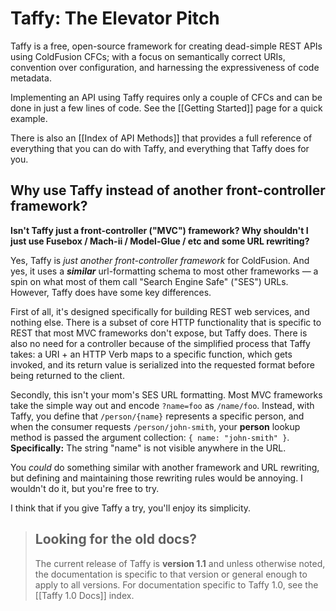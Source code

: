 # Taffy: The Elevator Pitch

Taffy is a free, open-source framework for creating dead-simple REST APIs using ColdFusion CFCs; with a focus on semantically correct URIs, convention over configuration, and harnessing the expressiveness of code metadata.

Implementing an API using Taffy requires only a couple of CFCs and can be done in just a few lines of code. See the [[Getting Started]] page for a quick example.

There is also an [[Index of API Methods]] that provides a full reference of everything that you can do with Taffy, and everything that Taffy does for you.

## Why use Taffy instead of another front-controller framework?

**Isn't Taffy just a front-controller ("MVC") framework? Why shouldn't I just use Fusebox / Mach-ii / Model-Glue / etc and some URL rewriting?**

Yes, Taffy is _just another front-controller framework_ for ColdFusion. And yes, it uses a _**similar**_ url-formatting schema to most other frameworks &mdash; a spin on what most of them call "Search Engine Safe" ("SES") URLs. However, Taffy does have some key differences.

First of all, it's designed specifically for building REST web services, and nothing else. There is a subset of core HTTP functionality that is specific to REST that most MVC frameworks don't expose, but Taffy does. There is also no need for a controller because of the simplified process that Taffy takes: a URI + an HTTP Verb maps to a specific function, which gets invoked, and its return value is serialized into the requested format before being returned to the client.

Secondly, this isn't your mom's SES URL formatting. Most MVC frameworks take the simple way out and encode `?name=foo` as `/name/foo`. Instead, with Taffy, you define that `/person/{name}` represents a specific person, and when the consumer requests `/person/john-smith`, your **person** lookup method is passed the argument collection: `{ name: "john-smith" }`. **Specifically:** The string "name" is not visible anywhere in the URL.

You _could_ do something similar with another framework and URL rewriting, but defining and maintaining those rewriting rules would be annoying. I wouldn't do it, but you're free to try.

I think that if you give Taffy a try, you'll enjoy its simplicity.

> ## Looking for the old docs?
> 
> The current release of Taffy is **version 1.1** and unless otherwise noted, the documentation is specific to that version or general enough to apply to all versions. For documentation specific to Taffy 1.0, see the [[Taffy 1.0 Docs]] index.